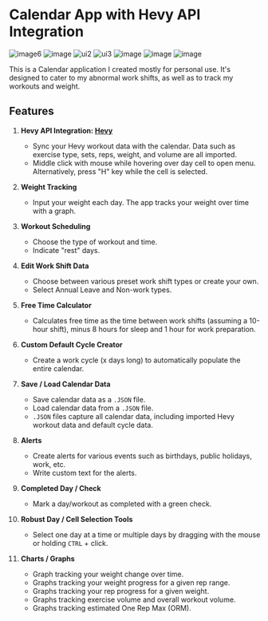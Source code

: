 # Calendar App with Hevy API Integration

![image6](https://github.com/user-attachments/assets/0049d1fb-3a8e-4f5f-b74f-75ccf688542f)
![image](https://github.com/user-attachments/assets/2c7ac02d-104f-4c8f-a213-9b81365f7716)
![ui2](https://github.com/user-attachments/assets/44b37bdc-5b48-4258-9b7c-27c86b66a16f)
![ui3](https://github.com/user-attachments/assets/82e943ee-54f9-4c19-ae38-eb58a1acd97d)
![image](https://github.com/user-attachments/assets/e4bd00ed-ae97-4954-9ea0-48393c5cb101)
![image](https://github.com/user-attachments/assets/85bea331-c9c3-4f90-8917-dbf8244f0ac9)
![image](https://github.com/user-attachments/assets/1248aeb5-af55-4f3e-9135-38d03d83d487)




This is a Calendar application I created mostly for personal use. It's designed to cater to my abnormal work shifts, as well as to track my workouts and weight.

## Features

1. **Hevy API Integration: [Hevy](https://www.hevyapp.com/)**
   - Sync your Hevy workout data with the calendar. Data such as exercise type, sets, reps, weight, and volume are all imported.
   - Middle click with mouse while hovering over day cell to open menu. Alternatively, press "H" key while the cell is selected.

2. **Weight Tracking**
   - Input your weight each day. The app tracks your weight over time with a graph.

3. **Workout Scheduling**
   - Choose the type of workout and time.
   - Indicate "rest" days.

4. **Edit Work Shift Data**
   - Choose between various preset work shift types or create your own.
   - Select Annual Leave and Non-work types.

5. **Free Time Calculator**
   - Calculates free time as the time between work shifts (assuming a 10-hour shift), minus 8 hours for sleep and 1 hour for work preparation.

6. **Custom Default Cycle Creator**
   - Create a work cycle (x days long) to automatically populate the entire calendar.

7. **Save / Load Calendar Data**
   - Save calendar data as a `.JSON` file.
   - Load calendar data from a `.JSON` file.
   - `.JSON` files capture all calendar data, including imported Hevy workout data and default cycle data.

8. **Alerts**
   - Create alerts for various events such as birthdays, public holidays, work, etc.
   - Write custom text for the alerts.

9. **Completed Day / Check**
   - Mark a day/workout as completed with a green check.

10. **Robust Day / Cell Selection Tools**
    - Select one day at a time or multiple days by dragging with the mouse or holding `CTRL` + click.

11. **Charts / Graphs**
    - Graph tracking your weight change over time.
    - Graphs tracking your weight progress for a given rep range.
    - Graphs tracking your rep progress for a given weight.
    - Graphs tracking exercise volume and overall workout volume.
    - Graphs tracking estimated One Rep Max (ORM).
